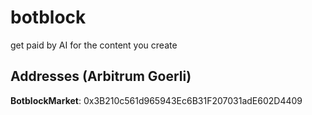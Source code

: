 # botblock
get paid by AI for the content you create
## Addresses (Arbitrum Goerli)
**BotblockMarket**: 0x3B210c561d965943Ec6B31F207031adE602D4409
